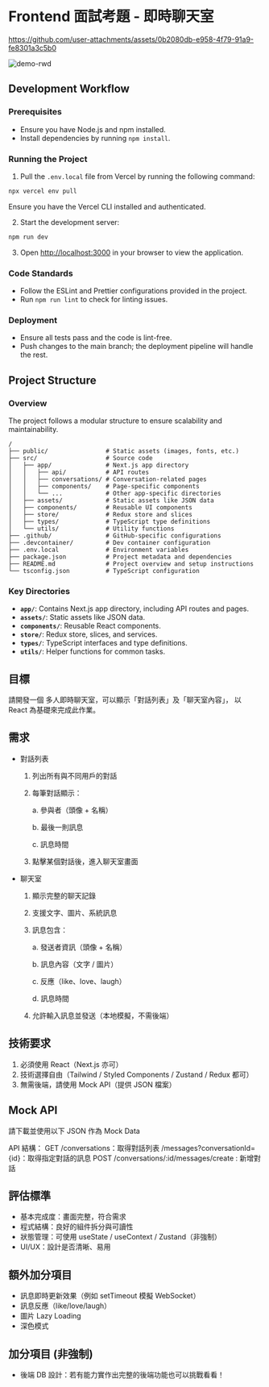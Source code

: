 # Frontend 面試考題 - 即時聊天室

https://github.com/user-attachments/assets/0b2080db-e958-4f79-91a9-fe8301a3c5b0

![demo-rwd](https://github.com/user-attachments/assets/2cd04670-1a2a-429c-b967-5a41ab4e023d)

## Development Workflow

### Prerequisites

- Ensure you have Node.js and npm installed.
- Install dependencies by running `npm install`.

### Running the Project

1. Pull the `.env.local` file from Vercel by running the following command:

```bash
npx vercel env pull
```

Ensure you have the Vercel CLI installed and authenticated.

2. Start the development server:

```bash
npm run dev
```

3. Open [http://localhost:3000](http://localhost:3000) in your browser to view the application.

### Code Standards

- Follow the ESLint and Prettier configurations provided in the project.
- Run `npm run lint` to check for linting issues.

### Deployment

- Ensure all tests pass and the code is lint-free.
- Push changes to the main branch; the deployment pipeline will handle the rest.

## Project Structure

### Overview

The project follows a modular structure to ensure scalability and maintainability.

```
/
├── public/                # Static assets (images, fonts, etc.)
├── src/                   # Source code
│   ├── app/               # Next.js app directory
│   │   ├── api/           # API routes
│   │   ├── conversations/ # Conversation-related pages
│   │   ├── components/    # Page-specific components
│   │   └── ...            # Other app-specific directories
│   ├── assets/            # Static assets like JSON data
│   ├── components/        # Reusable UI components
│   ├── store/             # Redux store and slices
│   ├── types/             # TypeScript type definitions
│   └── utils/             # Utility functions
├── .github/               # GitHub-specific configurations
├── .devcontainer/         # Dev container configuration
├── .env.local             # Environment variables
├── package.json           # Project metadata and dependencies
├── README.md              # Project overview and setup instructions
└── tsconfig.json          # TypeScript configuration
```

### Key Directories

- **`app/`**: Contains Next.js app directory, including API routes and pages.
- **`assets/`**: Static assets like JSON data.
- **`components/`**: Reusable React components.
- **`store/`**: Redux store, slices, and services.
- **`types/`**: TypeScript interfaces and type definitions.
- **`utils/`**: Helper functions for common tasks.

## 目標

請開發一個 多人即時聊天室，可以顯示「對話列表」及「聊天室內容」，
以 React 為基礎來完成此作業。

## 需求

- 對話列表

  1. 列出所有與不同用戶的對話
  2. 每筆對話顯示：

     a. 參與者（頭像 + 名稱）

     b. 最後一則訊息

     c. 訊息時間

  3. 點擊某個對話後，進入聊天室畫面

- 聊天室

  1. 顯示完整的聊天記錄
  2. 支援文字、圖片、系統訊息
  3. 訊息包含：

     a. 發送者資訊（頭像 + 名稱）

     b. 訊息內容（文字 / 圖片）

     c. 反應（like、love、laugh）

     d. 訊息時間

  4. 允許輸入訊息並發送（本地模擬，不需後端）

## 技術要求

1. 必須使用 React（Next.js 亦可）
2. 技術選擇自由（Tailwind / Styled Components / Zustand / Redux 都可）
3. 無需後端，請使用 Mock API（提供 JSON 檔案）

## Mock API

請下載並使用以下 JSON 作為 Mock Data

API 結構：
GET
/conversations：取得對話列表
/messages?conversationId={id}：取得指定對話的訊息
POST
/conversations/:id/messages/create : 新增對話

## 評估標準

- 基本完成度：畫面完整，符合需求
- 程式結構：良好的組件拆分與可讀性
- 狀態管理：可使用 useState / useContext / Zustand（非強制）
- UI/UX：設計是否清晰、易用

## 額外加分項目

- 訊息即時更新效果（例如 setTimeout 模擬 WebSocket）
- 訊息反應（like/love/laugh）
- 圖片 Lazy Loading
- 深色模式

## 加分項目 (非強制)

- 後端 DB 設計：若有能力實作出完整的後端功能也可以挑戰看看！
